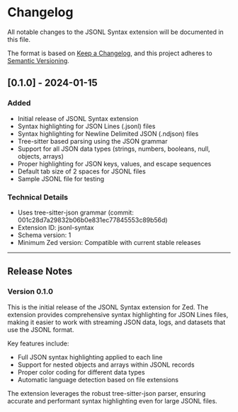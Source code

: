 # Changelog

All notable changes to the JSONL Syntax extension will be documented in this file.

The format is based on [Keep a Changelog](https://keepachangelog.com/en/1.0.0/),
and this project adheres to [Semantic Versioning](https://semver.org/spec/v2.0.0.html).

## [0.1.0] - 2024-01-15

### Added
- Initial release of JSONL Syntax extension
- Syntax highlighting for JSON Lines (.jsonl) files
- Syntax highlighting for Newline Delimited JSON (.ndjson) files
- Tree-sitter based parsing using the JSON grammar
- Support for all JSON data types (strings, numbers, booleans, null, objects, arrays)
- Proper highlighting for JSON keys, values, and escape sequences
- Default tab size of 2 spaces for JSONL files
- Sample JSONL file for testing

### Technical Details
- Uses tree-sitter-json grammar (commit: 001c28d7a29832b06b0e831ec77845553c89b56d)
- Extension ID: jsonl-syntax
- Schema version: 1
- Minimum Zed version: Compatible with current stable releases

---

## Release Notes

### Version 0.1.0
This is the initial release of the JSONL Syntax extension for Zed. The extension provides comprehensive syntax highlighting for JSON Lines files, making it easier to work with streaming JSON data, logs, and datasets that use the JSONL format.

Key features include:
- Full JSON syntax highlighting applied to each line
- Support for nested objects and arrays within JSONL records
- Proper color coding for different data types
- Automatic language detection based on file extensions

The extension leverages the robust tree-sitter-json parser, ensuring accurate and performant syntax highlighting even for large JSONL files.
